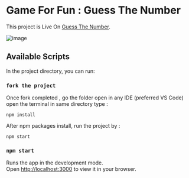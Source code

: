 # Game For Fun : Guess The Number

This project is Live On [Guess The Number](https://skant-guess-number.netlify.app/).

![image](https://user-images.githubusercontent.com/87310011/226746319-994f5ac2-764e-440c-8a84-cd7aced2bd80.png)


## Available Scripts

In the project directory, you can run:

### `fork the project`

Once fork completed , go the folder open in any IDE (preferred VS Code) open the terminal in same directory type :

```base
npm install
```

After npm packages install, run the project by :

```base
npm start
```

### `npm start`

Runs the app in the development mode.\
Open [http://localhost:3000](http://localhost:3000) to view it in your browser.



